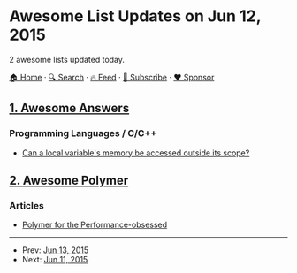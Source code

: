 # Awesome List Updates on Jun 12, 2015

2 awesome lists updated today.

[🏠 Home](/README.md) · [🔍 Search](https://www.trackawesomelist.com/search/) · [🔥 Feed](https://www.trackawesomelist.com/rss.xml) · [📮 Subscribe](https://trackawesomelist.us17.list-manage.com/subscribe?u=d2f0117aa829c83a63ec63c2f&id=36a103854c) · [❤️  Sponsor](https://github.com/sponsors/theowenyoung)



## [1. Awesome Answers](/content/cyberglot/awesome-answers/README.md)

### Programming Languages / C/C++

*   [Can a local variable's memory be accessed outside its scope?](http://stackoverflow.com/a/6445794/1104488)

## [2. Awesome Polymer](/content/Granze/awesome-polymer/README.md)

### Articles

*   [Polymer for the Performance-obsessed](https://aerotwist.com/blog/polymer-for-the-performance-obsessed/)

---

- Prev: [Jun 13, 2015](/content/2015/06/13/README.md)
- Next: [Jun 11, 2015](/content/2015/06/11/README.md)